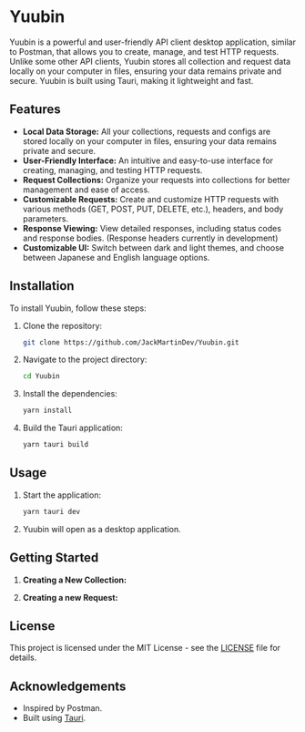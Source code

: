 # Yuubin

Yuubin is a powerful and user-friendly API client desktop application, similar to Postman, that allows you to create, manage, and test HTTP requests. Unlike some other API clients, Yuubin stores all collection and request data locally on your computer in files, ensuring your data remains private and secure. Yuubin is built using Tauri, making it lightweight and fast.

## Features

- **Local Data Storage:** All your collections, requests and configs are stored locally on your computer in files, ensuring your data remains private and secure.
- **User-Friendly Interface:** An intuitive and easy-to-use interface for creating, managing, and testing HTTP requests.
- **Request Collections:** Organize your requests into collections for better management and ease of access.
- **Customizable Requests:** Create and customize HTTP requests with various methods (GET, POST, PUT, DELETE, etc.), headers, and body parameters.
- **Response Viewing:** View detailed responses, including status codes and response bodies. (Response headers currently in development)
- **Customizable UI:** Switch between dark and light themes, and choose between Japanese and English language options.

## Installation

To install Yuubin, follow these steps:

1. Clone the repository:
    ```bash
    git clone https://github.com/JackMartinDev/Yuubin.git
    ```
2. Navigate to the project directory:
    ```bash
    cd Yuubin
    ```
3. Install the dependencies:
    ```bash
    yarn install
    ```
4. Build the Tauri application:
    ```bash
    yarn tauri build
    ```

## Usage

1. Start the application:
    ```bash
    yarn tauri dev
    ```
2. Yuubin will open as a desktop application.

## Getting Started

1. **Creating a New Collection:**
   

2. **Creating a new Request:**


## License

This project is licensed under the MIT License - see the [LICENSE](LICENSE) file for details.

## Acknowledgements

- Inspired by Postman.
- Built using [Tauri](https://tauri.app/).
